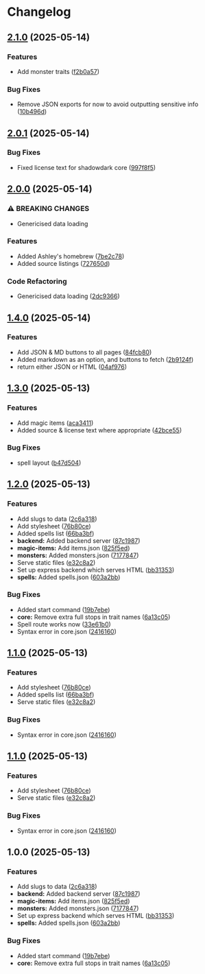 # Changelog

## [2.1.0](https://github.com/ashleytowner/open-shadowdark/compare/v2.0.1...v2.1.0) (2025-05-14)


### Features

* Add monster traits ([f2b0a57](https://github.com/ashleytowner/open-shadowdark/commit/f2b0a5776915aca204d4d3cfb0640e602e3ef313))


### Bug Fixes

* Remove JSON exports for now to avoid outputting sensitive info ([10b496d](https://github.com/ashleytowner/open-shadowdark/commit/10b496d563dd4cfdb2055c7c643032e0137e1584))

## [2.0.1](https://github.com/ashleytowner/open-shadowdark/compare/v2.0.0...v2.0.1) (2025-05-14)


### Bug Fixes

* Fixed license text for shadowdark core ([997f8f5](https://github.com/ashleytowner/open-shadowdark/commit/997f8f5e8fdcf14399a9791f739a7b7c71c81668))

## [2.0.0](https://github.com/ashleytowner/open-shadowdark/compare/v1.4.0...v2.0.0) (2025-05-14)


### ⚠ BREAKING CHANGES

* Genericised data loading

### Features

* Added Ashley's homebrew ([7be2c78](https://github.com/ashleytowner/open-shadowdark/commit/7be2c7861d9273f7b6f83bf994ec5c918cb5adb3))
* Added source listings ([727650d](https://github.com/ashleytowner/open-shadowdark/commit/727650da476e10996d34127f0a46c3f88a795109))


### Code Refactoring

* Genericised data loading ([2dc9366](https://github.com/ashleytowner/open-shadowdark/commit/2dc93665229f393d37aa6da7cc6c81966d2b393f))

## [1.4.0](https://github.com/ashleytowner/open-shadowdark/compare/v1.3.0...v1.4.0) (2025-05-14)


### Features

* Add JSON & MD buttons to all pages ([84fcb80](https://github.com/ashleytowner/open-shadowdark/commit/84fcb80157de5a29f24721fd7f9ea1c5386c83fe))
* Added markdown as an option, and buttons to fetch ([2b9124f](https://github.com/ashleytowner/open-shadowdark/commit/2b9124f6f74232324c80be76d0f957c13ba87eec))
* return either JSON or HTML ([04af976](https://github.com/ashleytowner/open-shadowdark/commit/04af9769cc69719b8dd1a0582181ca4663bb19dc))

## [1.3.0](https://github.com/ashleytowner/open-shadowdark/compare/v1.2.0...v1.3.0) (2025-05-13)


### Features

* Add magic items ([aca3411](https://github.com/ashleytowner/open-shadowdark/commit/aca34119b33fe8f03f848c678e900edc1c61f9f1))
* Added source & license text where appropriate ([42bce55](https://github.com/ashleytowner/open-shadowdark/commit/42bce55315817979d186f4ba5e94f907c2ed1478))


### Bug Fixes

* spell layout ([b47d504](https://github.com/ashleytowner/open-shadowdark/commit/b47d504e1091366099aca929ff17b2d8dd61f584))

## [1.2.0](https://github.com/ashleytowner/open-shadowdark/compare/v1.1.0...v1.2.0) (2025-05-13)


### Features

* Add slugs to data ([2c6a318](https://github.com/ashleytowner/open-shadowdark/commit/2c6a3184ee36cbe9e0e8cf24bfc18ae1e00dd808))
* Add stylesheet ([76b80ce](https://github.com/ashleytowner/open-shadowdark/commit/76b80ce42fe92357eff918265faa4092923e25a4))
* Added spells list ([66ba3bf](https://github.com/ashleytowner/open-shadowdark/commit/66ba3bfafa482e63b130bcbbbfe068b9d20ec772))
* **backend:** Added backend server ([87c1987](https://github.com/ashleytowner/open-shadowdark/commit/87c1987791b33f5979304df66651dce0b2705316))
* **magic-items:** Add items.json ([825f5ed](https://github.com/ashleytowner/open-shadowdark/commit/825f5ed4a0c8e2cc8d68b2eb2772b347382efeda))
* **monsters:** Added monsters.json ([7177847](https://github.com/ashleytowner/open-shadowdark/commit/717784725be75ebe8158574c1a2a4c6a8f951238))
* Serve static files ([e32c8a2](https://github.com/ashleytowner/open-shadowdark/commit/e32c8a2561eb04dd0a07f2d0e75d7f6dba6ae574))
* Set up express backend which serves HTML ([bb31353](https://github.com/ashleytowner/open-shadowdark/commit/bb31353338492e6e4711db973d6670a56427f6ef))
* **spells:** Added spells.json ([603a2bb](https://github.com/ashleytowner/open-shadowdark/commit/603a2bb533dc3e6ed9412157d0fdf62abafffb98))


### Bug Fixes

* Added start command ([19b7ebe](https://github.com/ashleytowner/open-shadowdark/commit/19b7ebe4df4c84320c6cc5638bea493e2978f7f8))
* **core:** Remove extra full stops in trait names ([6a13c05](https://github.com/ashleytowner/open-shadowdark/commit/6a13c05f4779b18543cc2ada216a35f0d8f83c25))
* Spell route works now ([33e61b0](https://github.com/ashleytowner/open-shadowdark/commit/33e61b0de56c501ac7c45d41681fb2801191af97))
* Syntax error in core.json ([2416160](https://github.com/ashleytowner/open-shadowdark/commit/2416160ae96a5bfb3b7176b5b5f53e7be3587347))

## [1.1.0](https://github.com/ashleytowner/open-shadowdark/compare/v1.0.0...v1.1.0) (2025-05-13)


### Features

* Add stylesheet ([76b80ce](https://github.com/ashleytowner/open-shadowdark/commit/76b80ce42fe92357eff918265faa4092923e25a4))
* Added spells list ([66ba3bf](https://github.com/ashleytowner/open-shadowdark/commit/66ba3bfafa482e63b130bcbbbfe068b9d20ec772))
* Serve static files ([e32c8a2](https://github.com/ashleytowner/open-shadowdark/commit/e32c8a2561eb04dd0a07f2d0e75d7f6dba6ae574))


### Bug Fixes

* Syntax error in core.json ([2416160](https://github.com/ashleytowner/open-shadowdark/commit/2416160ae96a5bfb3b7176b5b5f53e7be3587347))

## [1.1.0](https://github.com/ashleytowner/open-shadowdark/compare/v1.0.0...v1.1.0) (2025-05-13)


### Features

* Add stylesheet ([76b80ce](https://github.com/ashleytowner/open-shadowdark/commit/76b80ce42fe92357eff918265faa4092923e25a4))
* Serve static files ([e32c8a2](https://github.com/ashleytowner/open-shadowdark/commit/e32c8a2561eb04dd0a07f2d0e75d7f6dba6ae574))


### Bug Fixes

* Syntax error in core.json ([2416160](https://github.com/ashleytowner/open-shadowdark/commit/2416160ae96a5bfb3b7176b5b5f53e7be3587347))

## 1.0.0 (2025-05-13)


### Features

* Add slugs to data ([2c6a318](https://github.com/ashleytowner/open-shadowdark/commit/2c6a3184ee36cbe9e0e8cf24bfc18ae1e00dd808))
* **backend:** Added backend server ([87c1987](https://github.com/ashleytowner/open-shadowdark/commit/87c1987791b33f5979304df66651dce0b2705316))
* **magic-items:** Add items.json ([825f5ed](https://github.com/ashleytowner/open-shadowdark/commit/825f5ed4a0c8e2cc8d68b2eb2772b347382efeda))
* **monsters:** Added monsters.json ([7177847](https://github.com/ashleytowner/open-shadowdark/commit/717784725be75ebe8158574c1a2a4c6a8f951238))
* Set up express backend which serves HTML ([bb31353](https://github.com/ashleytowner/open-shadowdark/commit/bb31353338492e6e4711db973d6670a56427f6ef))
* **spells:** Added spells.json ([603a2bb](https://github.com/ashleytowner/open-shadowdark/commit/603a2bb533dc3e6ed9412157d0fdf62abafffb98))


### Bug Fixes

* Added start command ([19b7ebe](https://github.com/ashleytowner/open-shadowdark/commit/19b7ebe4df4c84320c6cc5638bea493e2978f7f8))
* **core:** Remove extra full stops in trait names ([6a13c05](https://github.com/ashleytowner/open-shadowdark/commit/6a13c05f4779b18543cc2ada216a35f0d8f83c25))
